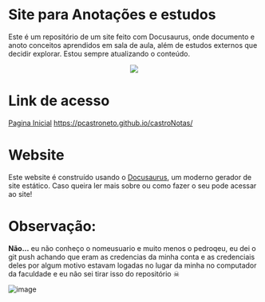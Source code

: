 # Site para Anotações e estudos

Este é um repositório de um site feito com Docusaurus, onde documento e anoto conceitos aprendidos em sala de aula, além de estudos externos que decidir explorar. Estou sempre atualizando o conteúdo.


<div align="center">
 <img src="https://github.com/user-attachments/assets/a57d3265-2dc2-4e13-9193-3f6bd5695fe3" />
</div>


# Link de acesso

[Pagina Inicial](https://pcastroneto.github.io/gh-senai-ads-castro/)
https://pcastroneto.github.io/castroNotas/





# Website

Este website é construído usando o [Docusaurus](https://docusaurus.io/), um moderno gerador de site estático. Caso queira ler mais sobre ou como fazer o seu pode acessar ao site!


# Observação: 
**Não...** eu não conheço o nomeusuario e muito menos o pedroqeu, eu dei o git push achando que eram as credencias da minha conta e as credenciais deles por algum motivo estavam logadas no lugar 
da minha no computador da faculdade e eu não sei tirar isso do repositório ☠

![image](https://github.com/user-attachments/assets/8018dbbd-c573-4244-83d6-f20c850b1eb9)
